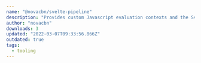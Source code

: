 ```yaml
---
name: "@novacbn/svelte-pipeline"
description: "Provides custom Javascript evaluation contexts and the Svelte Compiler as Svelte Stores, for REPLs, IDEs, etc."
author: "novacbn"
downloads: 3
updated: "2022-03-07T09:33:56.866Z"
outdated: true
tags: 
  - tooling
---
```

